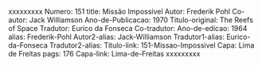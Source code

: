 xxxxxxxxx
Numero: 151
title: Missão Impossível
Autor: Frederik Pohl
Co-autor: Jack Williamson
Ano-de-Publicacao: 1970
Titulo-original: The Reefs of Space
Tradutor: Eurico da Fonseca
Co-tradutor: 
Ano-de-edicao: 1964
alias: Frederik-Pohl
Autor2-alias: Jack-Williamson
Tradutor1-alias: Eurico-da-Fonseca
Tradutor2-alias: 
Titulo-link: 151-Missao-Impossivel
Capa: Lima de Freitas
pags: 176
Capa-link: Lima-de-Freitas
xxxxxxxxx